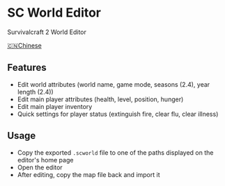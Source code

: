 # SC World Editor
Survivalcraft 2 World Editor

[🇨🇳Chinese](README.md)

## Features
- Edit world attributes (world name, game mode, seasons (2.4), year length (2.4))
- Edit main player attributes (health, level, position, hunger)
- Edit main player inventory
- Quick settings for player status (extinguish fire, clear flu, clear illness)

## Usage
- Copy the exported `.scworld` file to one of the paths displayed on the editor's home page
- Open the editor
- After editing, copy the map file back and import it
